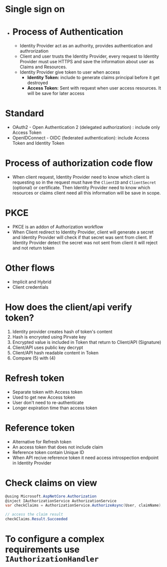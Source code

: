# Single sign on
- # Process of Authentication
	- Identity Provider act as an authority, provides authentication and authrorization 
	- Client and user trusts the Identity Provider, every request to Identity Provider must use HTTPS and save the information about user as Claims and Resources.
	- Identity Provider give token to user when access
		- **Identity Token:** include to generate claims principal before it get destroyed 
		- **Access Token:** Sent with request when user access resources. It will be save for later access
# Standard
- OAuth2 - Open Authentication 2 (delegated authorization) : include only Access Token
- OpenIDConnect - OIDC (federated authentication): include Access Token and Identity Token
# Process of authorization code flow
- When client request, Identity Provider need to know which client is requesting so in the request must have the `ClientID` and `ClientSecret`  (optional) or certificate. Then Identity Provider need to know which resources or claims client need all this information will be save in scope. 
# PKCE
- PKCE is an addon of Authorization workflow
- When Client redirect to Identity Provider, client will generate a secret and Identity Provider will check if that secret was sent from client. If Identity Provider detect the secret was not sent from client it will reject and not return token
# Other flows
- Implicit and Hybrid
- Client credentials
# How does the client/api verify token?
1. Identity provider creates hash of token's content
2. Hash is encryoted using Pirvate key
3. Encrypted value is included in Token that return to Client/API (Signature)
4. Client/API uses public key decrypt
5. Client/API hash readable content in Token
6. Compare (5) with (4)
# Refresh token
- Separate token with Access token
- Used to get new Access token
- User don't need  to re-authenticate
- Longer expiration time than access token
# Reference token
- Alternative for Refresh token
- An access token that does not include claim
- Reference token contain Unique ID
- When API recive reference token it need access introspection endpoint in Identity Provider
#  Check claims on view
``````c#
@using Microsoft.AspNetCore.Authorization
@inject IAuthorizationService AuthorizationService
var checkClaims = AuthorizationService.AuthorizeAsync(User, claimName);

// access the claim result
checkClaims.Result.Succeeded
``````
# To configure a complex requirements use `IAuthorizationHandler`
